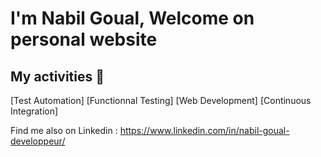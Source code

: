 # I'm Nabil Goual, Welcome on personal website

## My activities 🎯

[Test Automation]
[Functionnal Testing]
[Web Development]
[Continuous Integration]

Find me also on Linkedin :
https://www.linkedin.com/in/nabil-goual-developpeur/
